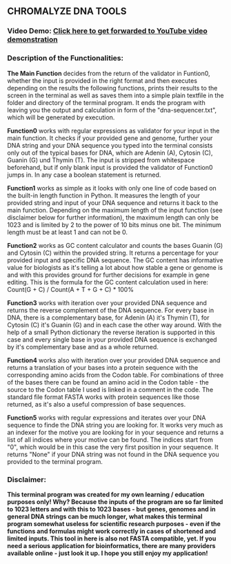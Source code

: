 ## CHROMALYZE DNA TOOLS
### Video Demo: [Click here to get forwarded to YouTube video demonstration](https://youtu.be/LBu73txCqSA?si=ZXypzAd-9SSb1Uhx)

### Description of the Functionalities:

**The Main Function** decides from the return of the validator in Funtion0, whether the input is provided in the right format and then executes depending on the results the following functions, prints their results to the screen in the terminal as well as saves them into a simple plain textfile in the folder and directory of the terminal program. It ends the program with leaving you the output and calculation in form of the "dna-sequencer.txt", which will be generated by execution.

**Function0** works with regular expressions as validator for your input in the main function. It checks if your provided gene and genome, further your DNA string and your DNA sequence you typed into the terminal consists only out of the typical bases for DNA, which are Adenin (A), Cytosin (C), Guanin (G) und Thymin (T). The input is stripped from whitespace beforehand, but if only blank input is provided the validator of Function0 jumps in. In any case a boolean statement is returned.

**Function1** works as simple as it looks with only one line of code based on the built-in length function in Python. It measures the length of your provided string and input of your DNA sequence and returns it back to the main function. Depending on the maximum length of the input function (see disclaimer below for further information), the maximum length can only be 1023 and is limited by 2 to the power of 10 bits minus one bit. The minimum length must be at least 1 and can not be 0.

**Function2** works as GC content calculator and counts the bases Guanin (G) and Cytosin (C) within the provided string. It returns a percentage for your provided input and specific DNA sequence. The GC content has informative value for biologists as it's telling a lot about how stable a gene or genome is and with this provides ground for further decisions for example in gene editing. This is the formula for the GC content calculation used in here: Count(G + C) / Count(A + T + G + C) * 100%

**Function3** works with iteration over your provided DNA sequence and returns the reverse complement of the DNA sequence. For every base in DNA, there is a complementary base, for Adenin (A) it's Thymin (T), for Cytosin (C) it's Guanin (G) and in each case the other way around. With the help of a small Python dictionary the reverse iteration is supported in this case and every single base in your provided DNA sequence is exchanged by it's complementary base and as a whole returned.

**Function4** works also with iteration over your provided DNA sequence and returns a translation of your bases into a protein sequence with the corresponding amino acids from the Codon table. For combinations of three of the bases there can be found an amino acid in the Codon table - the source to the Codon table I used is linked in a comment in the code. The standard file format FASTA works with protein sequences like those returned, as it's also a useful compression of base sequences.

**Function5** works with regular expressions and iterates over your DNA sequence to finde the DNA string you are looking for. It works very much as an indexer for the motive you are looking for in your sequence and returns a list of all indices where your motive can be found. The indices start from "0", which would be in this case the very first position in your sequence. It returns "None" if your DNA string was not found in the DNA sequence you provided to the terminal program.

### Disclaimer:

**This terminal program was created for my own learning / education purposes only! Why? Because the inputs of the program are so far limited to 1023 letters and with this to 1023 bases - but genes, genomes and in general DNA strings can be much longer, what makes this terminal program somewhat useless for scientific research purposes - even if the functions and formulas might work correctly in cases of shortened and limited inputs. This tool in here is also not FASTA compatible, yet. If you need a serious application for bioinformatics, there are many providers available online - just look it up. I hope you still enjoy my application!**
